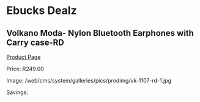 
# Ebucks Dealz
## Volkano Moda- Nylon Bluetooth Earphones with Carry case-RD
[Product Page](https://www.ebucks.com/web/shop/productSelected.do?prodId=1196484480&catId=714972256)

Price: R249.00

Image: /web/cms/system/galleries/pics/prodimg/vk-1107-rd-1.jpg

Savings: 


	
